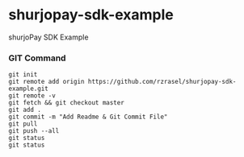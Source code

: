 # shurjopay-sdk-example
shurjoPay SDK Example

### GIT Command
```git_command
git init
git remote add origin https://github.com/rzrasel/shurjopay-sdk-example.git
git remote -v
git fetch && git checkout master
git add .
git commit -m "Add Readme & Git Commit File"
git pull
git push --all
git status
git status
```